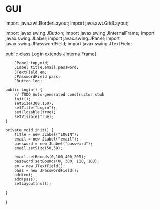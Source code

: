# GUI
import java.awt.BorderLayout;
import java.awt.GridLayout;

import javax.swing.JButton;
import javax.swing.JInternalFrame;
import javax.swing.JLabel;
import javax.swing.JPanel;
import javax.swing.JPasswordField;
import javax.swing.JTextField;

public class Login extends JInternalFrame{
		
		JPanel top,mid;
		JLabel title,email,password;
		JTextField em;
		JPasswordField pass;
		JButton log;
		
	public Login() {
		// TODO Auto-generated constructor stub
		init();
		setSize(300,150);
		setTitle("Login");
		setClosable(true);
		setVisible(true);
	}

	private void init() {
		title = new JLabel("LOGIN");
		email = new JLabel("email");
		password = new JLabel("password");
		email.setSize(50,50);
		
		email.setBounds(0,100,400,200);
		password.setBounds(0, 300, 100, 100);
		em = new JTextField();
		pass = new JPasswordField();
		add(em);
		add(pass);
		setLayout(null);
			
	}

}
